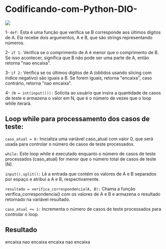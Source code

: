 # Codificando-com-Python-DIO-

<img src="https://cdn.discordapp.com/attachments/893692958623268874/1220113361333915798/Captura_de_tela_2024-03-20_175046.png?ex=6632ac1d&is=6620371d&hm=2ba8295c3144c5471efbc562488abaf27446087097d1b66fb84569e939cb82a9&"/>

1- ``def:`` Esta é uma função que verifica se B corresponde aos últimos dígitos de A. Ela recebe dois argumentos, A e B, que são strings representando números.

2- ``if 1:`` Verifica se o comprimento de A é menor que o comprimento de B. Se isso acontecer, significa que B não pode ser uma parte de A, então retorna "nao encaixa".

3- ``if 2:`` Verifica se os últimos dígitos de A (obtidos usando slicing com índice negativo) são iguais a B. Se forem iguais, retorna "encaixa", caso contrário, retorna "nao encaixa".

4- ``(N = int(input())):`` Solicita ao usuário que insira a quantidade de casos de teste e armazena o valor em N, que é o número de vezes que o loop while iterará.

## Loop while para processamento dos casos de teste: 

``caso_atual = 0:`` Inicializa uma variável caso_atual com valor 0, que será usada para controlar o número de casos de teste processados.

``while:`` Este loop while é executado enquanto o número de casos de teste processados (caso_atual) for menor que o número total de casos de teste (N).

``input().split():`` Lê a entrada que contém os valores de A e B separados por espaço e atribui a A e B, respectivamente.

``resultado = verifica_correspondencia(A, B):`` Chama a função verifica_correspondencia() com os valores de A e B e armazena o resultado retornado na variável resultado.

``caso_atual += 1:`` Incrementa o número de casos de teste processados para controlar o loop.

## Resultado

encaixa
nao encaixa
encaixa
nao encaixa
